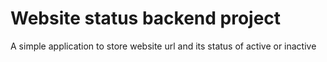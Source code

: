 # Website status backend project

A simple application to store website url and its status of active or inactive
